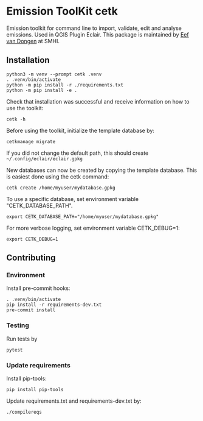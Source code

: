 # Emission ToolKit cetk

Emission toolkit for command line to import, validate, edit and analyse emissions.
Used in QGIS Plugin Eclair. This package is maintained by [Eef van Dongen][] at SMHI.

[Eef van Dongen]: mailto:eef.vandongen@smhi.se

## Installation
```
python3 -m venv --prompt cetk .venv
. .venv/bin/activate
python -m pip install -r ./requirements.txt
python -m pip install -e .
```
Check that installation was successful and receive information on how to use the toolkit:
```
cetk -h
```

Before using the toolkit, initialize the template database by:
```
cetkmanage migrate
```

If you did not change the default path, this should create
`~/.config/eclair/eclair.gpkg`

New databases can now be created by copying the template database. This is easiest done using the cetk command:
```
cetk create /home/myuser/mydatabase.gpkg
```

To use a specific database, set environment variable "CETK_DATABASE_PATH".
```
export CETK_DATABASE_PATH="/home/myuser/mydatabase.gpkg"
```

For more verbose logging, set environment variable CETK_DEBUG=1:
```
export CETK_DEBUG=1
```

## Contributing

### Environment
Install pre-commit hooks:

```
. .venv/bin/activate
pip install -r requirements-dev.txt
pre-commit install
```

### Testing

Run tests by
```
pytest
```
### Update requirements

Install pip-tools:
```
pip install pip-tools
```
Update requirements.txt and requirements-dev.txt by:
```
./compilereqs
```
